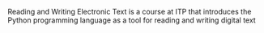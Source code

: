 Reading and Writing Electronic Text is a course at ITP that introduces the Python programming language as a tool for reading and writing digital text
